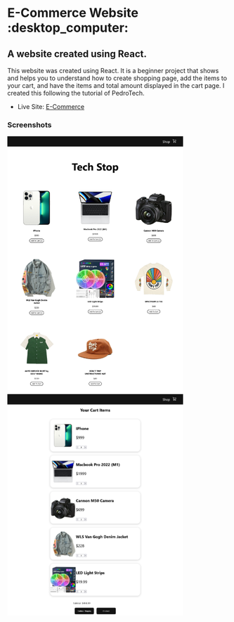 <h1>E-Commerce Website :desktop_computer:</h1>

<h2>A website created using React.</h2>

<p>This website was created using React. It is a beginner project that shows and helps you to understand how to create shopping page, add the items to your cart, and have the items and total amount displayed in the cart page. I created this following the tutorial of PedroTech.</p>

- Live Site: [E-Commerce](https://ecommerce-beginner-project.netlify.app/)

### Screenshots

<img src="/screenshots/screenshot.png" width="400">
<img src="/screenshots/screenshot2.png" width="400">
